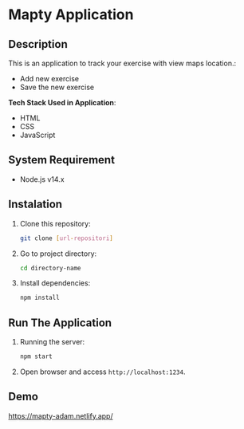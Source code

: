 # Mapty Application

## Description

This is an application to track your exercise with view maps location.:

- Add new exercise
- Save the new exercise

**Tech Stack Used in Application**:

- HTML
- CSS
- JavaScript

## System Requirement

- Node.js v14.x

## Instalation

1. Clone this repository:
   ```bash
   git clone [url-repositori]
   ```
2. Go to project directory:
   ```bash
   cd directory-name
   ```
3. Install dependencies:
   ```bash
   npm install
   ```

## Run The Application

1. Running the server:
   ```bash
   npm start
   ```
2. Open browser and access `http://localhost:1234`.

## Demo

https://mapty-adam.netlify.app/
